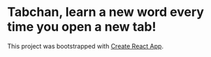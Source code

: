 # Tabchan, learn a new word every time you open a new tab!

This project was bootstrapped with [Create React App](https://github.com/facebook/create-react-app).
